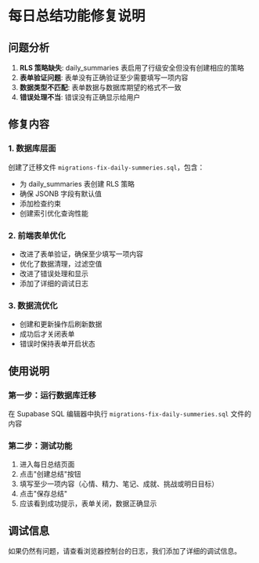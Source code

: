 # 每日总结功能修复说明

## 问题分析
1. **RLS 策略缺失**: daily_summaries 表启用了行级安全但没有创建相应的策略
2. **表单验证问题**: 表单没有正确验证至少需要填写一项内容
3. **数据类型不匹配**: 表单数据与数据库期望的格式不一致
4. **错误处理不当**: 错误没有正确显示给用户

## 修复内容

### 1. 数据库层面
创建了迁移文件 `migrations-fix-daily-summeries.sql`，包含：
- 为 daily_summaries 表创建 RLS 策略
- 确保 JSONB 字段有默认值
- 添加检查约束
- 创建索引优化查询性能

### 2. 前端表单优化
- 改进了表单验证，确保至少填写一项内容
- 优化了数据清理，过滤空值
- 改进了错误处理和显示
- 添加了详细的调试日志

### 3. 数据流优化
- 创建和更新操作后刷新数据
- 成功后才关闭表单
- 错误时保持表单开启状态

## 使用说明

### 第一步：运行数据库迁移
在 Supabase SQL 编辑器中执行 `migrations-fix-daily-summeries.sql` 文件的内容

### 第二步：测试功能
1. 进入每日总结页面
2. 点击"创建总结"按钮
3. 填写至少一项内容（心情、精力、笔记、成就、挑战或明日目标）
4. 点击"保存总结"
5. 应该看到成功提示，表单关闭，数据正确显示

## 调试信息
如果仍然有问题，请查看浏览器控制台的日志，我们添加了详细的调试信息。